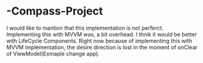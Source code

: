 # -Compass-Project
I would like to mantion that this implementation is not perferct. Implementing this with MVVM was, a bit overhead. I thnik it would be better with LifeCycle Components. 
Right now because of implementing this with MVVM implementation, the desire direction is lost in the moment of onClear of ViewModel(Exmaple change app).
